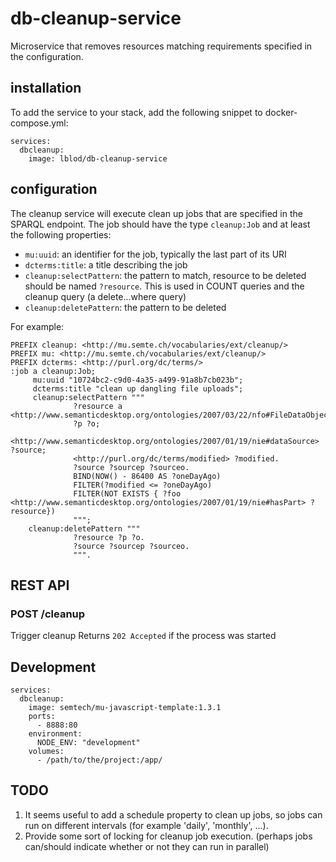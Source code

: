 # db-cleanup-service
Microservice that removes resources matching requirements specified in the configuration.

## installation
To add the service to your stack, add the following snippet to docker-compose.yml:

```
services:
  dbcleanup:
    image: lblod/db-cleanup-service
```

## configuration
The cleanup service will execute clean up jobs that are specified in the SPARQL endpoint.
The job should have the type `cleanup:Job` and at least the following properties:

* `mu:uuid`: an identifier for the job, typically the last part of its URI
* `dcterms:title`: a title describing the job
* `cleanup:selectPattern`: the pattern to match, resource to be deleted should be named `?resource`. This is used in COUNT queries and the cleanup query (a delete...where query)
* `cleanup:deletePattern`: the pattern to be deleted

For example:

```
PREFIX cleanup: <http://mu.semte.ch/vocabularies/ext/cleanup/>
PREFIX mu: <http://mu.semte.ch/vocabularies/ext/cleanup/>
PREFIX dcterms: <http://purl.org/dc/terms/>
:job a cleanup:Job;
     mu:uuid "10724bc2-c9d0-4a35-a499-91a8b7cb023b";
     dcterms:title "clean up dangling file uploads";
     cleanup:selectPattern """
              ?resource a <http://www.semanticdesktop.org/ontologies/2007/03/22/nfo#FileDataObject>;
              ?p ?o;
              <http://www.semanticdesktop.org/ontologies/2007/01/19/nie#dataSource> ?source;
              <http://purl.org/dc/terms/modified> ?modified.
              ?source ?sourcep ?sourceo.
              BIND(NOW() - 86400 AS ?oneDayAgo)
              FILTER(?modified <= ?oneDayAgo)
              FILTER(NOT EXISTS { ?foo <http://www.semanticdesktop.org/ontologies/2007/01/19/nie#hasPart> ?resource})
              """;
    cleanup:deletePattern """
              ?resource ?p ?o.
              ?source ?sourcep ?sourceo.
              """.
```


## REST API
### POST /cleanup
Trigger cleanup
Returns `202 Accepted` if the process was started

## Development

```
services:
  dbcleanup:
    image: semtech/mu-javascript-template:1.3.1
    ports:
      - 8888:80
    environment:
      NODE_ENV: "development"
    volumes:
      - /path/to/the/project:/app/
```


## TODO
1. It seems useful to add a schedule property to clean up jobs, so jobs can run on different intervals (for example 'daily', 'monthly', ...). 
2. Provide some sort of locking for cleanup job execution. (perhaps jobs can/should indicate whether or not they can run in parallel)
